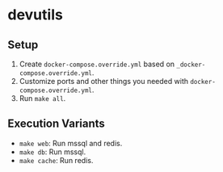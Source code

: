 # devutils

## Setup

1. Create `docker-compose.override.yml` based on `_docker-compose.override.yml`.
1. Customize ports and other things you needed with `docker-compose.override.yml`.
1. Run `make all`.

## Execution Variants

* `make web`: Run mssql and redis.
* `make db`: Run mssql.
* `make cache`: Run redis.
